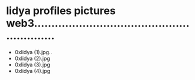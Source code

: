 # lidya profiles pictures web3...........................................................
- 0xlidya (1).jpg..
- 0xlidya (2).jpg
- 0xlidya (3).jpg
- 0xlidya (4).jpg
